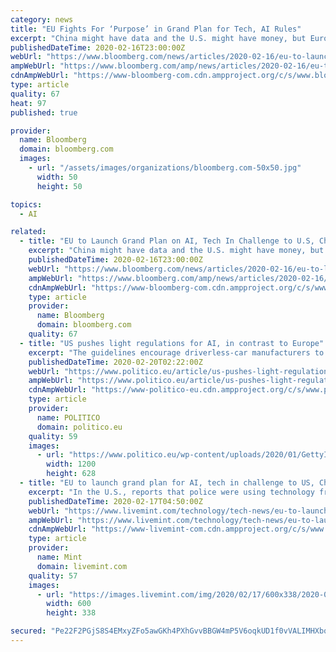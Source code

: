 ```yaml
---
category: news
title: "EU Fights For ‘Purpose’ in Grand Plan for Tech, AI Rules"
excerpt: "China might have data and the U.S. might have money, but Europe has purpose. That’s the message European Union tech czar Margrethe Vestager aims to convey on Wednesday when she unveils plans to help the bloc compete with the U."
publishedDateTime: 2020-02-16T23:00:00Z
webUrl: "https://www.bloomberg.com/news/articles/2020-02-16/eu-to-launch-grand-plan-on-ai-tech-in-challenge-to-u-s-china"
ampWebUrl: "https://www.bloomberg.com/amp/news/articles/2020-02-16/eu-to-launch-grand-plan-on-ai-tech-in-challenge-to-u-s-china"
cdnAmpWebUrl: "https://www-bloomberg-com.cdn.ampproject.org/c/s/www.bloomberg.com/amp/news/articles/2020-02-16/eu-to-launch-grand-plan-on-ai-tech-in-challenge-to-u-s-china"
type: article
quality: 67
heat: 97
published: true

provider:
  name: Bloomberg
  domain: bloomberg.com
  images:
    - url: "/assets/images/organizations/bloomberg.com-50x50.jpg"
      width: 50
      height: 50

topics:
  - AI

related:
  - title: "EU to Launch Grand Plan on AI, Tech In Challenge to U.S, China"
    excerpt: "China might have data and the U.S. might have money, but Europe has purpose. That’s the message European Union tech czar Margrethe Vestager aims to convey on Wednesday when she unveils plans to help the bloc compete with the U."
    publishedDateTime: 2020-02-16T23:00:00Z
    webUrl: "https://www.bloomberg.com/news/articles/2020-02-16/eu-to-launch-grand-plan-on-ai-tech-in-challenge-to-u-s-china"
    ampWebUrl: "https://www.bloomberg.com/amp/news/articles/2020-02-16/eu-to-launch-grand-plan-on-ai-tech-in-challenge-to-u-s-china"
    cdnAmpWebUrl: "https://www-bloomberg-com.cdn.ampproject.org/c/s/www.bloomberg.com/amp/news/articles/2020-02-16/eu-to-launch-grand-plan-on-ai-tech-in-challenge-to-u-s-china"
    type: article
    provider:
      name: Bloomberg
      domain: bloomberg.com
    quality: 67
  - title: "US pushes light regulations for AI, in contrast to Europe"
    excerpt: "The guidelines encourage driverless-car manufacturers to submit safety self ... But they do aim to deliver on von der Leyen’s promise to initiate legislation on artificial intelligence within her first 100 days in office, a pledge she made last summer ..."
    publishedDateTime: 2020-02-20T02:22:00Z
    webUrl: "https://www.politico.eu/article/us-pushes-light-regulations-for-ai-in-contrast-to-europe/"
    ampWebUrl: "https://www.politico.eu/article/us-pushes-light-regulations-for-ai-in-contrast-to-europe/amp/"
    cdnAmpWebUrl: "https://www-politico-eu.cdn.ampproject.org/c/s/www.politico.eu/article/us-pushes-light-regulations-for-ai-in-contrast-to-europe/amp/"
    type: article
    provider:
      name: POLITICO
      domain: politico.eu
    quality: 59
    images:
      - url: "https://www.politico.eu/wp-content/uploads/2020/01/GettyImages-1035331888-1200x628.jpg"
        width: 1200
        height: 628
  - title: "EU to launch grand plan for AI, tech in challenge to US, China"
    excerpt: "In the U.S., reports that police were using technology from Clearview AI -- a startup that’s scraped billions of photos from social media accounts with the aim of helping law enforcement find suspects without criminal records -- caused a backlash from privacy groups and lawmakers.The same groups are urging legislation to prevent abuses of a ..."
    publishedDateTime: 2020-02-17T04:50:00Z
    webUrl: "https://www.livemint.com/technology/tech-news/eu-to-launch-grand-plan-for-ai-tech-in-challenge-to-us-china-11581912099688.html"
    ampWebUrl: "https://www.livemint.com/technology/tech-news/eu-to-launch-grand-plan-for-ai-tech-in-challenge-to-us-china/amp-11581912099688.html"
    cdnAmpWebUrl: "https://www-livemint-com.cdn.ampproject.org/c/s/www.livemint.com/technology/tech-news/eu-to-launch-grand-plan-for-ai-tech-in-challenge-to-us-china/amp-11581912099688.html"
    type: article
    provider:
      name: Mint
      domain: livemint.com
    quality: 57
    images:
      - url: "https://images.livemint.com/img/2020/02/17/600x338/2020-01-30T114805Z_148678691_RC2BQE9Y9Q8L_RTRMADP_3_EU-ANTITRUST_1581912675356_1581912712630.JPG"
        width: 600
        height: 338

secured: "Pe22F2PGjS8S4EMxyZFo5awGKh4PXhGvvBBGW4mP5V6oqkUD1f0vVALIMHXbq0+vz1V/y/WlVgSGA7dt223KhNaOzuWQMct66TEyOeolFxiyNqzMiEo4U6cBfeBGsymbGd2t0A9nw4ZuoLYEpDeAtNTDD3xA2bpN/ulBkruKot5NMqo2eOVoB83Xtqvr3TMerDt8VGCybgZU7ugIQGBQPKc6PV05SLyeLNmiSOZe6TvMkg/1EJf5s1zPTDf2F0cMxTjl+SEsKHgG2+OUj/3KQ+LSxanlYjdv3xLx7PBLW0O/yEr7FT8/4WvuCgJb/7PwZtkN7DL6wfZELB4tFBivxI+y40tsIeDY3ySPkv1fP/W5j8GjVeHvk4Y1rUUa0++dtxKrlgo2GmebtkhIrYht0xdv6/9QplxLA5XjOk3ZZ80Y/NFkBoY2hiuMuiOHqEZFMBD3nOMjjcoieONsDT68/yQVns5/1C7DU1LoIWhar/U=;8QIWMyEQ9SkCKBpYR8xZCA=="
---
```


